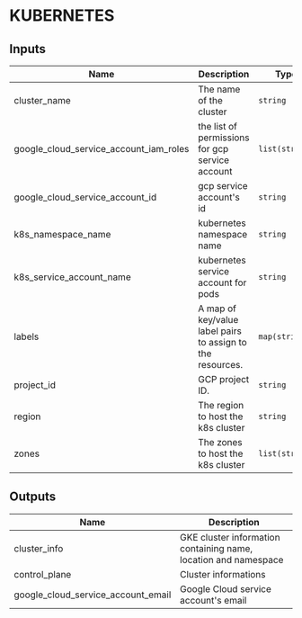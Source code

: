 # KUBERNETES

<!-- BEGINNING OF PRE-COMMIT-TERRAFORM DOCS HOOK -->
## Inputs

| Name | Description | Type | Default | Required |
|------|-------------|------|---------|:--------:|
| cluster\_name | The name of the cluster | `string` | n/a | yes |
| google\_cloud\_service\_account\_iam\_roles | the list of permissions for gcp service account | `list(string)` | n/a | yes |
| google\_cloud\_service\_account\_id | gcp service account's id | `string` | n/a | yes |
| k8s\_namespace\_name | kubernetes namespace name | `string` | n/a | yes |
| k8s\_service\_account\_name | kubernetes service account for pods | `string` | n/a | yes |
| labels | A map of key/value label pairs to assign to the resources. | `map(string)` | `{}` | no |
| project\_id | GCP project ID. | `string` | n/a | yes |
| region | The region to host the k8s cluster | `string` | n/a | yes |
| zones | The zones to host the k8s cluster | `list(string)` | n/a | yes |

## Outputs

| Name | Description |
|------|-------------|
| cluster\_info | GKE cluster information containing name, location and namespace |
| control\_plane | Cluster informations |
| google\_cloud\_service\_account\_email | Google Cloud service account's email |

<!-- END OF PRE-COMMIT-TERRAFORM DOCS HOOK -->
